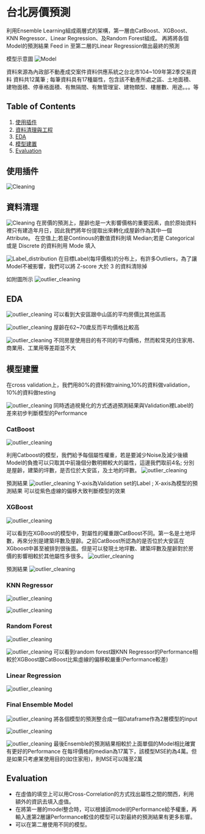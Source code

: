 # 台北房價預測

利用Ensemble Learning組成兩層式的架構，第一層由CatBoost、XGBoost、KNN Regressor、Linear Regression、及Random Forest組成。
再將將各個Model的預測結果 Feed in 至第二層的Linear Regression做出最終的預測

模型示意圖
![Model](https://raw.githubusercontent.com/eric807791961/Ensemble_Learning-Taipei_Housing_Price_Prediction/main/pics/ensemble.png)

資料來源為內政部不動產成交案件資料供應系統之台北市104~109年第2季交易資料
資料共12萬筆 ; 每筆資料具有17種屬性，包含該不動產所處之區、土地面積、建物面積、停車格面積、有無隔間、有無管理室、建物類型、樓層數、用途。。。等

## Table of Contents
1. [使用插件](#lib)
2. [資料清理與工程](#data_cleaning)
3. [EDA](#EDA)
4. [模型建置](#Model)
5. [Evaluation](#evaluation)


<a name="lib"></a>

## 使用插件

![Cleaning](https://raw.githubusercontent.com/eric807791961/Ensemble_Learning-Taipei_Housing_Price_Prediction/main/pics/library.png)

<a name="data_cleaning"></a>

## 資料清理

![Cleaning](https://raw.githubusercontent.com/eric807791961/Ensemble_Learning-Taipei_Housing_Price_Prediction/main/pics/cleaning.png)
在房價的預測上，屋齡也是一大影響價格的重要因素，由於原始資料裡只有建造年月日，因此我們將年份提取出來轉化成屋齡作為其中一個Attribute。
在空值上;若是Continous的數值資料則填 Median;若是 Categorical 或是 Discrete 的資料則用 Mode 填入

![Label_distribution](https://raw.githubusercontent.com/eric807791961/Ensemble_Learning-Taipei_Housing_Price_Prediction/main/pics/distribution.png)
在目標Label(每坪價格)的分布上，有許多Outliers，為了讓Model不被影響，我們可以將 Z-score 大於 3 的資料清除掉

如附圖所示
![outlier_cleaning](https://raw.githubusercontent.com/eric807791961/Ensemble_Learning-Taipei_Housing_Price_Prediction/main/pics/outlier.png)

<a name="EDA"></a>
## EDA

![outlier_cleaning](https://raw.githubusercontent.com/eric807791961/Ensemble_Learning-Taipei_Housing_Price_Prediction/main/pics/district.png)
可以看到大安區跟中山區的平均房價比其他區高

![outlier_cleaning](https://raw.githubusercontent.com/eric807791961/Ensemble_Learning-Taipei_Housing_Price_Prediction/main/pics/house_age.png)
屋齡在62~70歲反而平均價格比較高

![outlier_cleaning](https://raw.githubusercontent.com/eric807791961/Ensemble_Learning-Taipei_Housing_Price_Prediction/main/pics/main_use.png)
不同房屋使用目的有不同的平均價格，然而較常見的住家用、商業用、工業用等差距並不大

<a name="Model"></a>

## 模型建置

在cross validation上，我們用80%的資料做training,10%的資料做validation，10%的資料做testing

![outlier_cleaning](https://raw.githubusercontent.com/eric807791961/Ensemble_Learning-Taipei_Housing_Price_Prediction/main/pics/Catboost.png)
同時透過視覺化的方式透過預測結果與Validation裡Label的差來初步判斷模型的Performance
### CatBoost

![outlier_cleaning](https://raw.githubusercontent.com/eric807791961/Ensemble_Learning-Taipei_Housing_Price_Prediction/main/pics/Catboost_code.png)

利用Catboost的模型，我們給予每個屬性權重，若是要減少Noise及減少後續Model的負擔可以只取其中前幾個分數明顯較大的屬性，這邊我們取前4名; 分別是屋齡，建築的坪數，是否位於大安區，及土地的坪數。
![outlier_cleaning](https://raw.githubusercontent.com/eric807791961/Ensemble_Learning-Taipei_Housing_Price_Prediction/main/pics/Catboost_Att.png)

預測結果
![outlier_cleaning](https://raw.githubusercontent.com/eric807791961/Ensemble_Learning-Taipei_Housing_Price_Prediction/main/pics/Catboost.png)
Y-axis為Validation set的Label ; X-axis為模型的預測結果
可以從紫色虛線的偏移大致判斷模型的效果


### XGBoost

![outlier_cleaning](https://raw.githubusercontent.com/eric807791961/Ensemble_Learning-Taipei_Housing_Price_Prediction/main/pics/XGBoost_code.png)

可以看到在XGBoost的模型中，對屬性的權重跟CatBoost不同。第一名是土地坪數，再來分別是建築坪數及屋齡。之前CatBoost所認為的是否位於大安區在XGboost中甚至被排到很後面。但是可以發現土地坪數、建築坪數及屋齡對於房價的影響相較於其他屬性多很多。
![outlier_cleaning](https://raw.githubusercontent.com/eric807791961/Ensemble_Learning-Taipei_Housing_Price_Prediction/main/pics/XGBoost_Att.png)

預測結果
![outlier_cleaning](https://raw.githubusercontent.com/eric807791961/Ensemble_Learning-Taipei_Housing_Price_Prediction/main/pics/XGBoost.png)
### KNN Regressor

![outlier_cleaning](https://raw.githubusercontent.com/eric807791961/Ensemble_Learning-Taipei_Housing_Price_Prediction/main/pics/KNN_code.png)


![outlier_cleaning](https://raw.githubusercontent.com/eric807791961/Ensemble_Learning-Taipei_Housing_Price_Prediction/main/pics/KNN_regressor.png)

### Random Forest
![outlier_cleaning](https://raw.githubusercontent.com/eric807791961/Ensemble_Learning-Taipei_Housing_Price_Prediction/main/pics/random_forest_code.png)

![outlier_cleaning](https://raw.githubusercontent.com/eric807791961/Ensemble_Learning-Taipei_Housing_Price_Prediction/main/pics/random_forest.png)
可以看到random forest跟KNN Regressor的Performance相較於XGBoost跟CatBoost比紫虛線的偏移較嚴重(Performance較差)

### Linear Regression

![outlier_cleaning](https://raw.githubusercontent.com/eric807791961/Ensemble_Learning-Taipei_Housing_Price_Prediction/main/pics/linear_regression.png)

### Final Ensemble Model

![outlier_cleaning](https://raw.githubusercontent.com/eric807791961/Ensemble_Learning-Taipei_Housing_Price_Prediction/main/pics/dataframe.png)
將各個模型的預測整合成一個Dataframe作為2層模型的input

![outlier_cleaning](https://raw.githubusercontent.com/eric807791961/Ensemble_Learning-Taipei_Housing_Price_Prediction/main/pics/ensemble_code.png)

![outlier_cleaning](https://raw.githubusercontent.com/eric807791961/Ensemble_Learning-Taipei_Housing_Price_Prediction/main/pics/Ensemble_d.png)
最後Ensemble的預測結果相較於上面單個的Model相比確實有更好的Performance
在每坪價格的median為17萬下，該模型MSE約為4萬。但是如果只考慮某使用目的(如住家用)，則MSE可以降至2萬

<a name="evaluation"></a>

## Evaluation

* 在虛值的填空上可以用Cross-Correlation的方式找出屬性之間的關西，利用額外的資訊去填入虛值。
* 在將第一層的model整合時，可以根據該model的Performance給予權重，再輸入進第2層讓Performance較佳的模型可以對最終的預測結果有更多影響。
* 可以在第二層使用不同的模型。





